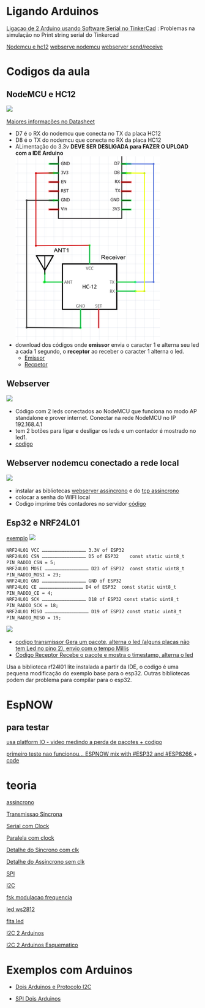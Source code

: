 # Ligando Arduinos

[Ligacao de 2 Arduino usando Software Serial no TinkerCad](https://www.tinkercad.com/things/kE2oykfE4eb-software-serial) : Problemas na simulação no Print string serial do Tinkercad

[Nodemcu e hc12](https://www.esp8266.com/viewtopic.php?f=160&t=14367)
[webserve nodemcu](https://rees52.com/iot/4821-turn-onoff-led-via-web-server-using-nodemcu-esp8266-12e-board-kt574)
[webserver send/receive](https://randomnerdtutorials.com/esp8266-nodemcu-web-server-sent-events-sse/)

# Codigos da aula

## NodeMCU e HC12

![](https://howtomechatronics.com/wp-content/uploads/2017/07/HC-12-Wireless-Serial-Communication-Module.jpg?ezimgfmt=ng:webp/ngcb2)

[Maiores informações no Datasheet](https://www.elecrow.com/download/HC-12.pdf)

* D7 é o RX do nodemcu que conecta no TX da placa HC12
* D8 é o TX do nodemcu que conecta no RX da placa HC12
* ALimentação do 3.3v **DEVE SER DESLIGADA para FAZER O UPLOAD com a IDE Arduino**
![](https://github.com/arduinoufv/inf351/blob/master/2022/Protocolos/Captura%20de%20tela%20de%202022-11-19%2013-07-43.png?raw=true)
* download dos códigos onde **emissor** envia o caracter 1 e alterna seu led a cada 1 segundo, o **receptor** ao receber o caracter 1 alterna o led.
    * [Emissor](https://github.com/arduinoufv/inf351/blob/master/2022/Protocolos/emissor_node_hc12.ino)
    * [Recpetor](https://github.com/arduinoufv/inf351/blob/master/2022/Protocolos/receptor_node_12.ino)

## Webserver 

![](https://lastminuteengineers.b-cdn.net/wp-content/uploads/arduino/ESP8266-NodeMCU-Web-Server-Soft-Access-Point-AP-Mode-Demonstration.png)

* Código com 2 leds conectados ao NodeMCU que funciona no modo AP standalone e prover internet. Conectar na rede NodeMCU no IP 192.168.4.1
* tem 2 botões para ligar e desligar os leds e um contador é mostrado no led1. 
* [codigo](https://github.com/arduinoufv/inf351/blob/master/2022/Protocolos/webserver_standalone_node_2led_d3_d5.ino)


## Webserver nodemcu conectado a rede local

![](https://lastminuteengineers.b-cdn.net/wp-content/uploads/arduino/ESP8266-NodeMCU-Web-Server-Station-STA-Mode-Demonstration.png)

* instalar as bibliotecas [webserver assincrono](https://github.com/me-no-dev/ESPAsyncWebServer/archive/master.zip) e do [tcp assincrono](https://github.com/me-no-dev/ESPAsyncTCP/archive/master.zip)
* colocar a senha do WIFI local
* Codigo imprime três contadores no servidor [código](https://github.com/arduinoufv/inf351/blob/master/2022/Protocolos/webserver_conectado_WIFI_local_node.ino)

## Esp32 e NRF24L01

[exemplo](https://how2electronics.com/stm32-nrf24l01-node-with-esp32-nrf24l01-gateway/)
![](https://how2electronics.com/wp-content/uploads/2020/10/circuit-ESP32-nRF24L01-442x360.png)
```
NRF24L01 VCC ………………………………………… 3.3V of ESP32
NRF24L01 CSN ………………………………………… D5 of ESP32    const static uint8_t PIN_RADIO_CSN = 5;
NRF24L01 MOSI ………………………………………… D23 of ESP32  const static uint8_t PIN_RADIO_MOSI = 23;
NRF24L01 GND ………………………………………… GND of ESP32
NRF24L01 CE ………………………………………… D4 of ESP32  const static uint8_t PIN_RADIO_CE = 4;
NRF24L01 SCK ………………………………………… D18 of ESP32 const static uint8_t PIN_RADIO_SCK = 18;
NRF24L01 MISO ………………………………………… D19 of ESP32 const static uint8_t PIN_RADIO_MISO = 19;
```
![](https://components101.com/sites/default/files/component_pin/nRF24L01-Pinout.png)

* [codigo transmissor Gera um pacote, alterna o led (alguns placas não tem Led no pino 2), envio com o tempo Millis](https://github.com/arduinoufv/inf351/blob/master/2022/Protocolos/Basic_TX_ESP32_led_rf24.ino)
* [Codigo Receptor Recebe o pacote e mostra o timestamp, alterna o led](https://github.com/arduinoufv/inf351/blob/master/2022/Protocolos/Basic_TX_ESP32_led_rf24.ino)

Usa a biblioteca rf24l01 lite instalada a partir da IDE, o codigo é uma pequena modificação do exemplo base para o esp32. Outras bibliotecas podem dar problema para compilar para o esp32. 


# EspNOW

## para testar

[ usa platform IO - video medindo a perda de pacotes + codigo](https://www.youtube.com/watch?v=oz0a7Ur7nko)

[ primeiro teste nao funcionou... ESPNOW mix with #ESP32 and #ESP8266 ](https://www.youtube.com/watch?v=_eHe7ViXyY8) + [code](https://www.programmingelectronics.com/espnow-esp32-and-esp8266/?utm_source=YouTube&utm_medium=YouTubeDescription&utm_campaign=ESPNOW+mix+with+%23ESP32+and+%23ESP8266&utm_id=LeadGen)


# teoria
[assincrono](https://media.geeksforgeeks.org/wp-content/uploads/20190523143244/Untitled-Diagram-421.png)

[Transmissao Sincrona](https://media.geeksforgeeks.org/wp-content/uploads/20190523143224/Untitled-Diagram-411.png)

[Serial com Clock](https://circuitdigest.com/sites/default/files/inlineimages/u/Serial-communication.png)

[Paralela com clock](https://circuitdigest.com/sites/default/files/inlineimages/u/Parallel-communication.png)

[Detalhe do Sincrono com clk](https://circuitdigest.com/sites/default/files/inlineimages/u1/Synchronous-Serial-Communication.png)

[Detalhe do Assincrono sem clk](https://circuitdigest.com/sites/default/files/inlineimages/u1/Asynchronous-Serial-Communication.png)

[SPI](https://circuitdigest.com/sites/default/files/inlineimages/u/SPI-communication.png)

[I2C](https://circuitdigest.com/sites/default/files/inlineimages/u/I2C-Communication-Working.png)

[fsk modulacao frequencia](https://www.elprocus.com/wp-content/uploads/2016/10/Frequency-Shift-Keying.png)

[led ws2812](https://cpldcpu.files.wordpress.com/2014/01/ws2812_protocol.png?w=527&h=230)

[fita led](https://hackaday.com/wp-content/uploads/2014/12/programming_incorrect.png?w=800)

[I2C 2 Arduinos](https://www.arduino.cc/wiki/static/4c35b7e5d5136ddeac81c1672a6abc7b/5a190/Master_Sender_bb.png)

[I2C 2 Arduinos Esquematico](https://www.arduino.cc/en/uploads/Tutorial/Master_Sender_sch.png)


# Exemplos com Arduinos

* [Dois Arduinos e Protocolo I2C](https://www.arduino.cc/en/Tutorial/LibraryExamples/MasterWriter)

* [SPI Dois Arduinos](http://arduino-er.blogspot.com/2014/09/communication-betweeen-arduinos-using.html)
